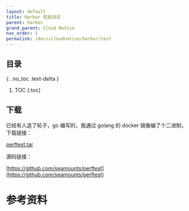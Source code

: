 ```yaml
---
layout: default
title: Harbor 性能测试
parent: harbor
grand_parent: Cloud Native
nav_order: 1
permalink: /docs/cloudnative/harbor/test
---
```


## 目录
{: .no_toc .text-delta }

1. TOC
{:toc}

## 下载

已经有人造了轮子，go 编写的，我通过 golang 的 docker 镜像编了个二进制，下载链接：

[perftest.tar](/output/perftest)

源码链接：

[https://github.com/seamounts/perftest](https://github.com/seamounts/perftest)



# 参考资料



